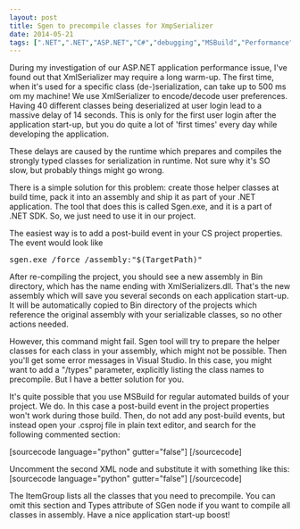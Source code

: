 ```yaml
---
layout: post
title: Sgen to precompile classes for XmpSerializer
date: 2014-05-21
tags: [".NET",".NET","ASP.NET","C#","debugging","MSBuild","Performance","performance","Sgen","XmlSerializer"]
---
```


During my investigation of our ASP.NET application performance issue, I've found out that XmlSerializer may require a long warm-up. The first time, when it's used for a specific class (de-)serialization, can take up to 500 ms om my machine! We use XmlSerializer to encode/decode user preferences. Having 40 different classes being deserialized at user login lead to a massive delay of 14 seconds. This is only for the first user login after the application start-up, but you do quite a lot of 'first times' every day while developing the application.

These delays are caused by the runtime which prepares and compiles the strongly typed classes for serialization in runtime. Not sure why it's SO slow, but probably things might go wrong.

There is a simple solution for this problem: create those helper classes at build time, pack it into an assembly and ship it as part of your .NET application. The tool that does this is called Sgen.exe, and it is a part of .NET SDK. So, we just need to use it in our project.

The easiest way is to add a post-build event in your CS project properties. The event would look like
<pre>sgen.exe /force /assembly:"$(TargetPath)"</pre>
After re-compiling the project, you should see a new assembly in Bin directory, which has the name ending with XmlSerializers.dll. That's the new assembly which will save you several seconds on each application start-up. It will be automatically copied to Bin directory of the projects which reference the original assembly with your serializable classes, so no other actions needed.

However, this command might fail. Sgen tool will try to prepare the helper classes for each class in your assembly, which might not be possible. Then you'll get some error messages in Visual Studio. In this case, you might want to add a "/types" parameter, explicitly listing the class names to precompile. But I have a better solution for you.

It's quite possible that you use MSBuild for regular automated builds of your project. We do. In this case a post-build event in the project properties won't work during those build. Then, do not add any post-build events, but instead open your .csproj file in plain text editor, and search for the following commented section:

[sourcecode language="python" gutter="false"]  <!-- To modify your build process, add your task inside one of the targets below and uncomment it. 
       Other similar extension points exist, see Microsoft.Common.targets.
  <Target Name="BeforeBuild">
  </Target>
  <Target Name="AfterBuild">
  </Target>
  -->
[/sourcecode]

Uncomment the second XML node and substitute it with something like this:
[sourcecode language="python" gutter="false"]<Target Name="AfterBuild" DependsOnTargets="AssignTargetPaths;Compile;ResolveKeySource" Inputs="$(MSBuildAllProjects);@(IntermediateAssembly)" Outputs="$(OutputPath)$(_SGenDllName)">
    <ItemGroup>
      <SgenTypes Include="MyNamespace.MySerializableClass1" />
      <SgenTypes Include="MyNamespace.MySerializableClass2" />
      <SgenTypes Include="MyNamespace.MySerializableClassN" />
    </ItemGroup>
    <Delete Files="$(TargetDir)$(TargetName).XmlSerializers.dll" ContinueOnError="true" />
    <SGen BuildAssemblyName="$(TargetFileName)" BuildAssemblyPath="$(OutputPath)" References="@(ReferencePath)" ShouldGenerateSerializer="true" UseProxyTypes="false" KeyContainer="$(KeyContainerName)" KeyFile="$(KeyOriginatorFile)" DelaySign="$(DelaySign)" ToolPath="$(SGenToolPath)" Types="@(SgenTypes)">
      <Output TaskParameter="SerializationAssembly" ItemName="SerializationAssembly" />
    </SGen>
  </Target>
[/sourcecode]

The ItemGroup lists all the classes that you need to precompile. You can omit this section and Types attribute of SGen node if you want to compile all classes in assembly.
Have a nice application start-up boost!